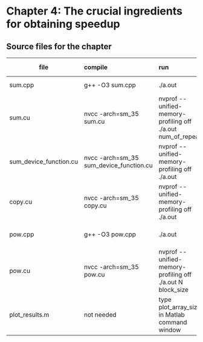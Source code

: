 # Chapter 4: The crucial ingredients for obtaining speedup

## Source files for the chapter


| file   |      compile      |  run | what to learn |
|----------|:-------------|:----------------|:----------------|
| sum.cpp |  g++ -O3 sum.cpp | ./a.out | Timing C++ code |
| sum.cu |  nvcc -arch=sm_35 sum.cu | nvprof --unified-memory-profiling off ./a.out num_of_repeats| Timing CUDA code using nvprof|
| sum_device_function.cu |  nvcc -arch=sm_35 sum_device_function.cu | nvprof --unified-memory-profiling off ./a.out | How to write a __device__ function?|
| copy.cu |  nvcc -arch=sm_35 copy.cu | nvprof --unified-memory-profiling off ./a.out | Theoretical and effective memory bandwidth|
| pow.cpp |  g++ -O3 pow.cpp | ./a.out | pow() function in C++ |
| pow.cu |  nvcc -arch=sm_35 pow.cu | nvprof --unified-memory-profiling off ./a.out N block_size| pow() function in CUDA |
| plot_results.m |  not needed | type plot_array_size in Matlab command window | How to choose block size? |

